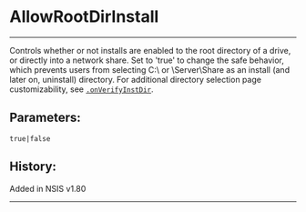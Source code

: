 # AllowRootDirInstall

---

Controls whether or not installs are enabled to the root directory of a drive, or directly into a network share. Set to 'true' to change the safe behavior, which prevents users from selecting C:\ or \\Server\Share as an install (and later on, uninstall) directory. For additional directory selection page customizability, see [`.onVerifyInstDir`][1].

## Parameters:

    true|false

## History:

Added in NSIS v1.80

---

[1]: ../Callbacks/.onVerifyInstDir.md